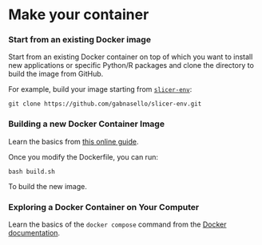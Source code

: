 # Make your container

### Start from an existing Docker image

Start from an existing Docker container on top of which you want to install new applications or specific Python/R packages and clone the directory to build the image from GitHub.

For example, build your image starting from [`slicer-env`](https://github.com/gabnasello/slicer-env):

`git clone https://github.com/gabnasello/slicer-env.git`

### Building a new Docker Container Image

Learn the basics from [this online guide](https://chtc.cs.wisc.edu/uw-research-computing/docker-build).&#x20;

Once you modify the Dockerfile, you can run:

`bash build.sh`

To build the new image.

### Exploring a Docker Container on Your Computer

Learn the basics of the `docker compose` command from the [Docker documentation](https://docs.docker.com/compose/gettingstarted/).&#x20;
